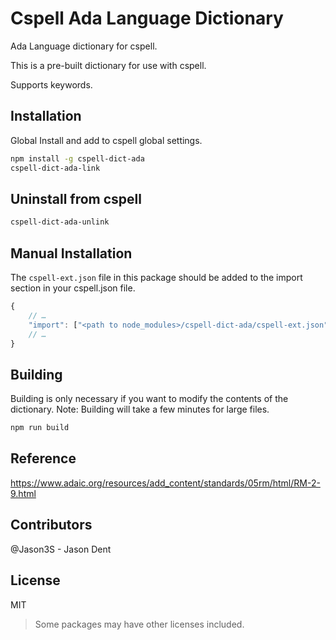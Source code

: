 # Cspell Ada Language Dictionary

Ada Language dictionary for cspell.

This is a pre-built dictionary for use with cspell.

Supports keywords.

## Installation

Global Install and add to cspell global settings.

```sh
npm install -g cspell-dict-ada
cspell-dict-ada-link
```

## Uninstall from cspell

```sh
cspell-dict-ada-unlink
```

## Manual Installation

The `cspell-ext.json` file in this package should be added to the import section in your cspell.json file.

```javascript
{
    // …
    "import": ["<path to node_modules>/cspell-dict-ada/cspell-ext.json"],
    // …
}
```

## Building

Building is only necessary if you want to modify the contents of the dictionary.  Note: Building will take a few minutes for large files.

```sh
npm run build
```

## Reference

https://www.adaic.org/resources/add_content/standards/05rm/html/RM-2-9.html

## Contributors

@Jason3S - Jason Dent

## License

MIT
> Some packages may have other licenses included.
